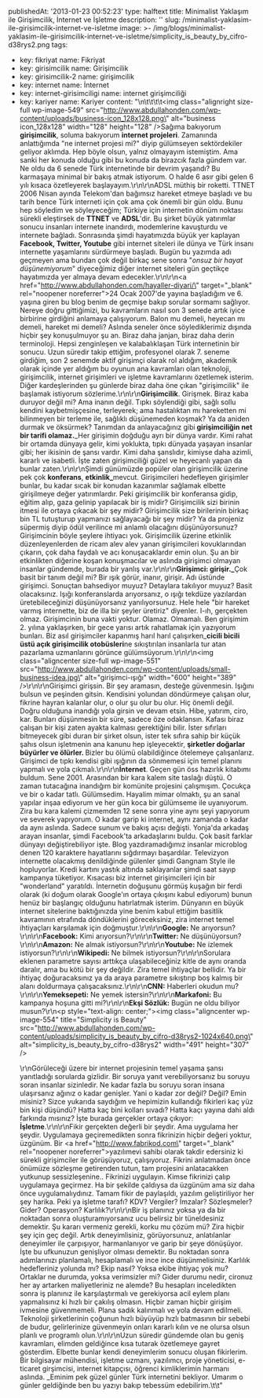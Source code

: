 publishedAt: '2013-01-23 00:52:23'
type: halftext
title: Minimalist Yaklaşım ile Girişimcilik, İnternet ve İşletme
description: ''
slug: /minimalist-yaklasim-ile-girisimcilik-internet-ve-isletme
image: >-
  /img/blogs/minimalist-yaklasim-ile-girisimcilik-internet-ve-isletme/simplicity_is_beauty_by_cifro-d38rys2.png
tags:
  - key: fikriyat
    name: Fikriyat
  - key: girisimcilik
    name: Girişimcilik
  - key: girisimcilik-2
    name: girişimcilik
  - key: internet
    name: İnternet
  - key: internet-girisimciligi
    name: internet girişimciliği
  - key: kariyer
    name: Kariyer
content: "\n\t\t\t\t<img class=\"alignright size-full wp-image-549\" src=\"http://www.abdullahonden.com/wp-content/uploads/business-icon_128x128.png\" alt=\"business icon_128x128\" width=\"128\" height=\"128\" />Sağıma bakıyorum <strong>girişimcilik</strong>, soluma bakıyorum <strong>internet projeleri</strong>. Zamanında anlattığımda \"ne internet projesi mi?\" diyip gülümseyen sektördekiler geliyor aklımda. Hep böyle olsun, yalnız olmayayım istemiştim. Ama sanki her konuda olduğu gibi bu konuda da birazcık fazla gündem var. Ne oldu da 6 senede Türk internetinde bir devrim yaşandı? Bu karmaşaya minimal bir bakış atmak istiyorum. O halde 6 asır gibi gelen 6 yılı kısaca özetleyerek başlayayım.\r\n\r\nADSL müthiş bir roketti. TTNET 2006 Nisan ayında Telekom'dan bağımsız hareket etmeye başladı ve bu tarih bence Türk interneti için çok ama çok önemli bir gün oldu. Bunu hep söyledim ve söyleyeceğim; Türkiye için internetin dönüm noktası sürekli eleştirsek de <strong>TTNET</strong> ve <strong>ADSL</strong>'dir. Bu şirket büyük yatırımlar sonucu insanları internete inandırdı, modemlerine kavuşturdu ve internete bağladı. Sonrasında şimdi hayatımızda büyük yer kaplayan <strong>Facebook, Twitter, Youtube</strong> gibi internet siteleri ile dünya ve Türk insanı internette yaşamlarını sürdürmeye başladı. Bugün bu yazımda adı geçmeyen ama bundan çok değil birkaç sene sonra \"<em>onsuz bir hayat düşünemiyorum</em>\" diyeceğimiz diğer internet siteleri gün geçtikçe hayatımızda yer almaya devam edecekler.\r\n\r\n<a href=\"http://www.abdullahonden.com/hayaller-diyari/\" target=\"_blank\" rel=\"noopener noreferrer\">24 Ocak 2007</a>'de yayına başladığım ve 6. yaşına giren bu blog benim de geçmişe bakıp sorular sormamı sağlıyor. Nereye doğru gittiğimizi, bu kavramların nasıl son 3 senede artık iyice birbirine girdiğini anlamaya çalışıyorum. Balon mu demeli, heyecan mı demeli, hareket mi demeli? Aslında seneler önce söylediklerimiz dışında hiçbir şey konuşulmuyor şu an. Biraz daha janjan, biraz daha derin terminoloji. Hepsi zenginleşen ve kalabalıklaşan Türk internetinin bir sonucu. Uzun süredir takip ettiğim, profesyonel olarak 7. seneme girdiğim, son 2 senemde aktif girişimçi olarak rol aldığım, akademik olarak içinde yer aldığım bu oyunun ana kavramları olan teknoloji, girişimcilik, internet girişimleri ve işletme kavramlarını özetlemek isterim. Diğer kardeşlerinden şu günlerde biraz daha öne çıkan \"girişimcilik\" ile başlamak istiyorum sözlerime.\r\n\r\n<strong>Girişimcilik</strong>. Girişmek. Biraz kaba duruyor değil mi? Ama inanın değil. Tıpkı söylendiği gibi, sağlı sollu kendini kaybetmişçesine, terleyerek; ama hastalıktan mı hareketten mi bilinmeyen bir terleme ile, sağlıklı düşünemeden koşmak? Ya da aniden durmak ve öksürmek? Tanımdan da anlayacağınız gibi<strong> girişimciliğin net bir tarifi olamaz.</strong>\_Her girişimin doğduğu ayrı bir dünya vardır. Kimi rahat bir ortamda dünyaya gelir, kimi yoklukta, tıpkı dünyada yaşayan insanlar gibi; her ikisinin de şansı vardır. Kimi daha şanslıdır, kimiyse daha azimli, kararlı ve isabetli. İşte zaten girişimciliği güzel ve heyecanlı yapan da bunlar zaten.\r\n\r\nŞimdi günümüzde popüler olan girişimcilik üzerine pek çok <strong>konferans</strong>, <strong>etkinlik\_</strong>mevcut. Girişimcileri hedefleyen girişimler bunlar, bu kadar sıcak bir konudan kazanımlar sağlamak elbette girişilmeye değer yatırımlardır. Peki girişimcilik bir konferansa gidip, eğitim alıp, gaza gelinip yapılacak bir iş midir? Girişimcilik sizi birinin itmesi ile ortaya çıkacak bir şey midir? Girişimcilik size birilerinin birkaç bin TL tutuşturup yapmanızı sağlayacağı bir şey midir? Ya da projeniz süpermiş diyip ödül verilince mi anlamlı olacağını düşünüyorsunuz? Girişimcinin böyle şeylere ihtiyacı yok. Girişimcilik üzerine etkinlik düzenleyenlerden de ricam alev alev yanan girişimcileri kovuklarından çıkarın, çok daha faydalı ve acı konuşacaklardır emin olun. Şu an bir etkinlikten diğerine koşan konuşmacılar ve aslında girişimci olmayan insanlar gündemde, burada bir yanlış var.\r\n\r\n<strong>Girişimci: girişir.\_</strong>Çok basit bir tanım değil mi? Bir ışık görür, inanır, girişir. Adı üstünde girişimci. Sonuçtan bahsediyor muyuz? Detaylara takılıyor muyuz? Basit olacaksınız. Işığı konferanslarda arıyorsanız, o ışığı tekdüze yazılardan üretebileceğinizi düşünüyorsanız yanılıyorsunuz. Hele hele \"bir hareket varmış internette, biz de illa bir şeyler üretiriz\" diyenler. I-ıh, gerçekten olmaz. Girişimcinin buna vakti yoktur. Olamaz. Olmamalı. Ben girişimim 2. yılına yaklaşırken, bir gece yarısı artık rahatlamak için yazıyorum bunları. Biz asıl girişimciler kapanmış harıl harıl çalışırken\_<strong>cicili bicili üstü açık girişimcilik otobüsleri</strong>ne sıkıştırılan insanlarla tur atan pazarlama uzmanlarını görünce gülümsüyorum.\r\n\r\n<img class=\"aligncenter size-full wp-image-551\" src=\"http://www.abdullahonden.com/wp-content/uploads/small-business-idea.jpg\" alt=\"girişimci-ışığı\" width=\"600\" height=\"389\" />\r\n\r\nGirişimci girişsin. Bir şey aramasın, desteğe güvenmesin. Işığını bulsun ve peşinden gitsin. Kendisini yolundan döndürmeye çalışan olur, fikrine hayran kalanlar olur, o olur şu olur bu olur. Hiç önemli değil. Doğru olduğuna inandığı yola girsin ve devam etsin. Hibe, yatırım, ciro, kar. Bunları düşünmesin bir süre, sadece öze odaklansın. Kafası biraz çalışan bir kişi zaten ayakta kalması gerektiğini bilir. İster sıfırları bitmeyecek gibi duran bir şirket olsun, ister tek sıfıra sahip bir küçük şahıs olsun işletmenin ana kanunu hep işleyecektir, <strong>şirketler doğarlar büyürler ve ölürler. </strong>Bizler bu ölümü olabildiğince ötelemeye çalışanlarız. Girişimci de tıpkı kendisi gibi ışığının da sönmemesi için temel planını yapmalı ve yola çıkmalı.\r\n\r\n<strong>İnternet</strong>. Geçen gün öss hazırlık kitabımı buldum. Sene 2001. Arasından bir kara kalem site taslağı düştü. O zaman tutacağına inandığım bir komünite projesini çalışmışım. Çocukça ve bir o kadar tatlı. Gülümsedim. Hayalim mimar olmaktı, şu an sanal yapılar inşaa ediyorum ve her gün koca bir gülümseme ile uyanıyorum. Zira bu kara kalemi çizmemden 12 sene sonra yine aynı şeyi yapıyorum ve severek yapıyorum. O kadar garip ki internet, aynı zamanda o kadar da aynı aslında. Sadece sunum ve bakış açısı değişti. Yonja'da arkadaş arayan insanlar, şimdi Facebook'ta arkadaşlarını buldu. Çok basit farklar dünyayı değiştirebiliyor işte. Blog yazdıramadığımız insanlar microblog denen 120 karaktere hayatlarını sığdırmayı başardılar. Televizyon internette olacakmış denildiğinde gülenler şimdi Gangnam Style ile hopluyorlar. Kredi kartını yastık altında saklayanlar şimdi saat sayıp kampanya tüketiyor. Kısacası biz internet girişimcileri için bir \"wonderland\" yaratıldı. İnternetin doğuşunu görmüş kuşağın bir ferdi olarak (ki doğum olarak Google'ın ortaya çıkışını kabul ediyorum) bunun henüz bir başlangıç olduğunu hatırlatmak isterim. Dünyanın en büyük internet sitelerine baktığınızda yine benim kabul ettiğim basitlik kavramının etrafında döndüklerini göreceksiniz, zira internet temel ihtiyaçları karşılamak için doğmuştur.\r\n\r\n<strong>Google:</strong> Ne arıyorsun?\r\n\r\n<strong>Facebook:</strong> Kimi arıyorsun?\r\n\r\n<strong>Twitter:</strong> Ne düşünüyorsun?\r\n\r\n<strong>Amazon:</strong> Ne almak istiyorsun?\r\n\r\n<strong>Youtube:</strong> Ne izlemek istiyorsun?\r\n\r\n<strong>Wikipedi:</strong> Ne bilmek istiyorsun?\r\n\r\nSorulara eklenen parametre sayısı arttıkça ulaşabileceğiniz kitle de aynı oranda daralır, ama bu kötü bir şey değildir. Zira temel ihtiyaçlar bellidir. Ya bir ihtiyaç doğuracaksınız ya da araya parametre sıkıştırıp boş kalmış bir alanı doldurmaya çalışacaksınız.\r\n\r\n<strong>CNN:</strong> Haberleri okudun mu?\r\n\r\n<strong>Yemeksepeti:</strong> Ne yemek istersin?\r\n\r\n<strong>Markafoni:</strong> Bu kampanya hoşuna gitti mi?\r\n\r\n<strong>Ekşi Sözlük:</strong> Bugün ne oldu biliyor musun?\r\n<p style=\"text-align: center;\"><img class=\"aligncenter wp-image-554\" title=\"Simplicity is Beauty\" src=\"http://www.abdullahonden.com/wp-content/uploads/simplicity_is_beauty_by_cifro-d38rys2-1024x640.png\" alt=\"simplicity_is_beauty_by_cifro-d38rys2\" width=\"491\" height=\"307\" /></p>\r\nGörüleceği üzere bir internet projesinin temel yaşama şansı yanıtladığı sorularda gizlidir. Bir soruya yanıt verebiliyorsanız bu soruyu soran insanlar sizinledir. Ne kadar fazla bu soruyu soran insana ulaşırsanız ağınız o kadar genişler. Yani o kadar zor değil? Değil? Emin misiniz? Sizce yukarıda saydığım ve hepimizin kullandığı fikirleri kaç yüz bin kişi düşündü? Hatta kaç bini kolları sıvadı? Hatta kaçı yayına dahi aldı farkında mısınız? İşte burada gerçekler ortaya çıkıyor: <strong>İşletme</strong>.\r\n\r\nFikir gerçekten değerli bir şeydir. Ama uygulama her şeydir. Uygulamaya geçiremedikten sonra fikrinizin hiçbir değeri yoktur, üzgünüm. Bir <a href=\"http://www.fabrikod.com\" target=\"_blank\" rel=\"noopener noreferrer\">yazılımevi</a> sahibi olarak takdir edersiniz ki sürekli girişimciler ile görüşüyoruz, çalışıyoruz. Fikrini anlatmadan önce önümüze sözleşme getirenden tutun, tam projesini anlatacakken yutkunup sessizleşenine.. Fikrinizi uygulayın. Kimse fikrinizi çalıp uygulamaya geçirmez. Ha bir şekilde çaldıysa da üzgünüm ama siz daha önce uygulamalıydınız. Tamam fikir de paylaşıldı, yazılım geliştiriliyor her şey harika. Peki ya işletme tarafı? KDV? Vergiler? İmzalar? Sözleşmeler? Gider? Operasyon? Karlılık?\r\n\r\nBir iş planınız yoksa ya da bir noktadan sonra oluşturamıyorsanız ucu belirsiz bir tüneldesiniz demektir. Şu kararı vermeniz gerekli, korku mu çözüm mü? Zira hiçbir şey için geç değil. Artık deneyimlisiniz, görüyorsunuz, anlatılanlar deneyimler ile çarpışıyor, harmanlanıyor ve garip bir şeye dönüşüyor. İşte bu ufkunuzun genişliyor olması demektir. Bu noktadan sonra adımlarınızı planlamalı, hesaplamalı ve ince ince düşünmelisiniz. Karlılık hedefleriniz yolunda mı? Ekip nasıl? Yoksa ekibe ihtiyaç yok mu? Ortaklar ne durumda, yoksa verimsizler mi? Gider durumu nedir, cironuz her ay artarken maliyetleriniz ne alemde? Bu hesapları inceledikten sonra iş planınız ile karşılaştırmalı ve gerekiyorsa acil eylem planı yapmalısınız ki hızlı bir çakılış olmasın. Hiçbir zaman hiçbir girişim ivmesine güvenmemeli. Plana sadık kalınmalı ve yola devam edilmeli. Teknoloji şirketlerinin çoğunun hızlı büyüyüp hızlı batmasının bir sebebi de budur, gelirlerinize güvenmeyin onları kararlı kılın ve ne olursa olsun planlı ve programlı olun.\r\n\r\nUzun süredir gündemde olan bu geniş kavramları, elimden geldiğince kısa tutarak özetlemeye gayret gösterdim. Elbette bunlar kendi deneyimlerim sonucu oluşan fikirlerim. Bir bilgisayar mühendisi, işletme uzmanı, yazılımcı, proje yöneticisi, e-ticaret girşimcisi, internet kitapçısı, öğrenci kimliklerimin harmanı aslında. \_Eminim pek güzel günler Türk internetini bekliyor. Umarım o günler geldiğinde ben bu yazıyı bakıp tebessüm edebilirim.\t\t"
